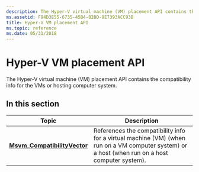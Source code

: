 ```yaml
---
description: The Hyper-V virtual machine (VM) placement API contains the compatibility info for the VMs or hosting computer system.
ms.assetid: F94D3E55-6735-45B4-82BD-9E7393ACC93B
title: Hyper-V VM placement API
ms.topic: reference
ms.date: 05/31/2018
---
```


# Hyper-V VM placement API

The Hyper-V virtual machine (VM) placement API contains the compatibility info for the VMs or hosting computer system.

## In this section



| Topic                                                                    | Description                                                                                                                                                |
|--------------------------------------------------------------------------|------------------------------------------------------------------------------------------------------------------------------------------------------------|
| [**Msvm\_CompatibilityVector**](msvm-compatibilityvector.md)<br/> | References the compatibility info for a virtual machine (VM) (when run on a VM computer system) or a host (when run on a host computer system).<br/> |



 

 

 




